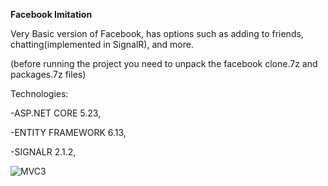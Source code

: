 **Facebook Imitation**


Very Basic version of Facebook, has options such as adding to friends, chatting(implemented in SignalR), and more.


(before running the project you need to unpack the facebook clone.7z and packages.7z files)

Technologies:


-ASP.NET CORE 5.23,


-ENTITY FRAMEWORK 6.13,


-SIGNALR 2.1.2,


![MVC3](https://user-images.githubusercontent.com/49810460/119379234-83be6300-bcbf-11eb-82d7-6b9abb510000.png)
